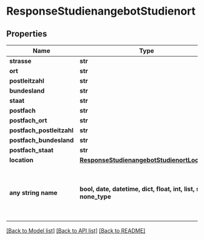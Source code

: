 # ResponseStudienangebotStudienort


## Properties
Name | Type | Description | Notes
------------ | ------------- | ------------- | -------------
**strasse** | **str** |  | [optional] 
**ort** | **str** |  | [optional] 
**postleitzahl** | **str** |  | [optional] 
**bundesland** | **str** |  | [optional] 
**staat** | **str** |  | [optional] 
**postfach** | **str** |  | [optional] 
**postfach_ort** | **str** |  | [optional] 
**postfach_postleitzahl** | **str** |  | [optional] 
**postfach_bundesland** | **str** |  | [optional] 
**postfach_staat** | **str** |  | [optional] 
**location** | [**ResponseStudienangebotStudienortLocation**](ResponseStudienangebotStudienortLocation.md) |  | [optional] 
**any string name** | **bool, date, datetime, dict, float, int, list, str, none_type** | any string name can be used but the value must be the correct type | [optional]

[[Back to Model list]](../README.md#documentation-for-models) [[Back to API list]](../README.md#documentation-for-api-endpoints) [[Back to README]](../README.md)


